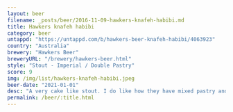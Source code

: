 ```yaml
---
layout: beer
filename: _posts/beer/2016-11-09-hawkers-knafeh-habibi.md
title: Hawkers knafeh habibi
category: beer
untappd: "https://untappd.com/b/hawkers-beer-knafeh-habibi/4063923"
country: "Australia"
brewery: "Hawkers Beer"
breweryURL: "/brewery/hawkers-beer.html"
style: "Stout - Imperial / Double Pastry"
score: 9
img: /img/list/hawkers-knafeh-habibi.jpeg
beer-date: "2021-01-01"
desc: "A very cake like stout. I do like how they have mixed pastry and beer. Hard to pick individual flavours but I do like it"
permalink: /beer/:title.html
---
```

